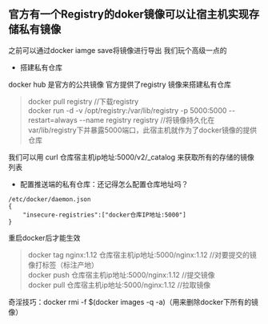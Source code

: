 ## 官方有一个Registry的doker镜像可以让宿主机实现存储私有镜像

之前可以通过docker iamge save将镜像进行导出 我们玩个高级一点的

* 搭建私有仓库

docker hub 是官方的公共镜像 官方提供了registry 镜像来搭建私有仓库

> docker pull registry //下载registry<br>
> docker run -d -v /opt/registry:/var/lib/registry -p 5000:5000 --restart=always --name registry registry //将镜像持久化在var/lib/registry下并暴露5000端口，此宿主机就作为了docker镜像的提供仓库

我们可以用 curl 仓库宿主机ip地址:5000/v2/_catalog 来获取所有的存储的镜像列表

* 配置推送端的私有仓库：还记得怎么配置仓库地址吗？
```
/etc/docker/daemon.json
{
    "insecure-registries":["docker仓库IP地址:5000"]
}
```
重启docker后才能生效

>docker tag nginx:1.12 仓库宿主机ip地址:5000/nginx:1.12  //对要提交的镜像打标签（标注产地）<br>
docker push 仓库宿主机ip地址:5000/nginx:1.12    //提交镜像<br>
docker pull 仓库宿主机ip地址:5000/nginx:1.12    //拉取镜像

奇淫技巧：docker rmi -f $(docker images -q -a)（用来删除docker下所有的镜像）

